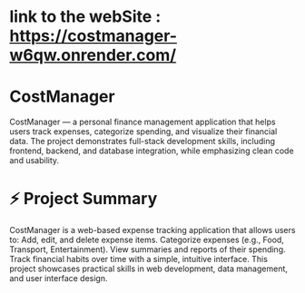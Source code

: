 # link to the webSite : https://costmanager-w6qw.onrender.com/

# CostManager

CostManager — a personal finance management application that helps users track expenses, categorize spending, and visualize their financial data.
The project demonstrates full-stack development skills, including frontend, backend, and database integration, while emphasizing clean code and usability.

# ⚡ Project Summary

CostManager is a web-based expense tracking application that allows users to:
Add, edit, and delete expense items.
Categorize expenses (e.g., Food, Transport, Entertainment).
View summaries and reports of their spending.
Track financial habits over time with a simple, intuitive interface.
This project showcases practical skills in web development, data management, and user interface design.


